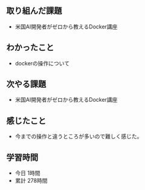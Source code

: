 ## 取り組んだ課題
- 米国AI開発者がゼロから教えるDocker講座
## わかったこと
- dockerの操作について
## 次やる課題
- 米国AI開発者がゼロから教えるDocker講座
## 感じたこと
- 今までの操作と違うところが多いので難しく感じた。
## 学習時間
- 今日 1時間
- 累計 278時間
